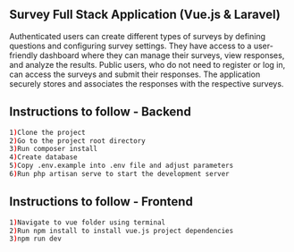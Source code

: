 
## Survey Full Stack Application (Vue.js & Laravel)

Authenticated users can create different types of surveys by defining questions and configuring survey settings. They have access to a user-friendly dashboard where they can manage their surveys, view responses, and analyze the results. Public users, who do not need to register or log in, can access the surveys and submit their responses. The application securely stores and associates the responses with the respective surveys.

## Instructions to follow - Backend

```sh
1)Clone the project
2)Go to the project root directory
3)Run composer install
4)Create database
5)Copy .env.example into .env file and adjust parameters
6)Run php artisan serve to start the development server
```

## Instructions to follow - Frontend

```sh
1)Navigate to vue folder using terminal
2)Run npm install to install vue.js project dependencies
3)npm run dev
```
